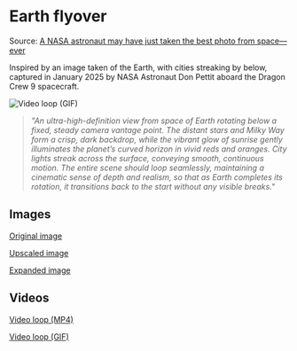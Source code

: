 # Earth flyover
Source: [A NASA astronaut may have just taken the best photo from space—ever](https://arstechnica.com/space/2025/01/a-nasa-astronaut-may-have-just-taken-the-best-photo-from-space-ever/)

Inspired by an image taken of the Earth, with cities streaking by below, captured in January 2025 by NASA Astronaut Don Pettit aboard the Dragon Crew 9 spacecraft.

![Video loop (GIF)](./pettit-loop.gif)

> _"An ultra-high-definition view from space of Earth rotating below a fixed, steady camera vantage point. The distant stars and Milky Way form a crisp, dark backdrop, while the vibrant glow of sunrise gently illuminates the planet’s curved horizon in vivid reds and oranges. City lights streak across the surface, conveying smooth, continuous motion. The entire scene should loop seamlessly, maintaining a cinematic sense of depth and realism, so that as Earth completes its rotation, it transitions back to the start without any visible breaks."_

## Images
[Original image](./pettit-original.jpg)

[Upscaled image](./pettit-upscaled.jpeg) 

[Expanded image](./pettit-expanded.jpeg)

## Videos
[Video loop (MP4)](./pettit-loop.mp4)

[Video loop (GIF)](./pettit-loop.gif)
